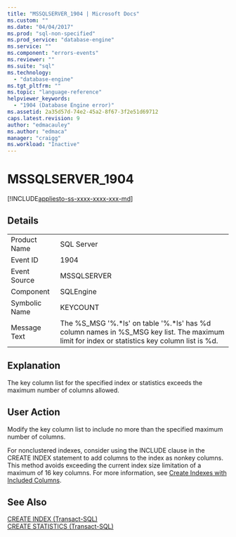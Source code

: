 ```yaml
---
title: "MSSQLSERVER_1904 | Microsoft Docs"
ms.custom: ""
ms.date: "04/04/2017"
ms.prod: "sql-non-specified"
ms.prod_service: "database-engine"
ms.service: ""
ms.component: "errors-events"
ms.reviewer: ""
ms.suite: "sql"
ms.technology: 
  - "database-engine"
ms.tgt_pltfrm: ""
ms.topic: "language-reference"
helpviewer_keywords: 
  - "1904 (Database Engine error)"
ms.assetid: 2a35d57d-74e2-45a2-8f67-3f2e51d69712
caps.latest.revision: 9
author: "edmacauley"
ms.author: "edmaca"
manager: "craigg"
ms.workload: "Inactive"
---
```

# MSSQLSERVER_1904
[!INCLUDE[appliesto-ss-xxxx-xxxx-xxx-md](../../includes/appliesto-ss-xxxx-xxxx-xxx-md.md)]
  
## Details  
  
|||  
|-|-|  
|Product Name|SQL Server|  
|Event ID|1904|  
|Event Source|MSSQLSERVER|  
|Component|SQLEngine|  
|Symbolic Name|KEYCOUNT|  
|Message Text|The %S_MSG '%.*ls' on table '%.\*ls' has %d column names in %S_MSG key list. The maximum limit for index or statistics key column list is %d.|  
  
## Explanation  
The key column list for the specified index or statistics exceeds the maximum number of columns allowed.  
  
## User Action  
Modify the key column list to include no more than the specified maximum number of columns.  
  
For nonclustered indexes, consider using the INCLUDE clause in the CREATE INDEX statement to add columns to the index as nonkey columns. This method avoids exceeding the current index size limitation of a maximum of 16 key columns. For more information, see [Create Indexes with Included Columns](~/relational-databases/indexes/create-indexes-with-included-columns.md).  
  
## See Also  
[CREATE INDEX &#40;Transact-SQL&#41;](~/t-sql/statements/create-index-transact-sql.md)  
[CREATE STATISTICS &#40;Transact-SQL&#41;](~/t-sql/statements/create-statistics-transact-sql.md)  
  
